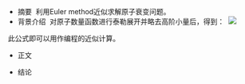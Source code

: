 * 摘要
  利用Euler method近似求解原子衰变问题。
* 背景介绍
  对原子数量函数进行泰勒展开并略去高阶小量后，得到：
  <img src="http://www.forkosh.com/mathtex.cgi?\ Nu(t+\Delta t)\approx Nu(t)+\frac{dNu}{dt}\Delta t">

  此公式即可以用作编程的近似计算。
* 正文

* 结论
